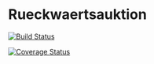 # Rueckwaertsauktion
[![Build Status](https://travis-ci.org/SysIn2016/Rueckwaertsauktion.svg?branch=master)](https://travis-ci.org/SysIn2016/Rueckwaertsauktion)

[![Coverage Status](https://coveralls.io/repos/github/SysIn2016/Rueckwaertsauktion/badge.svg?branch=master)](https://coveralls.io/github/SysIn2016/Rueckwaertsauktion?branch=master)
